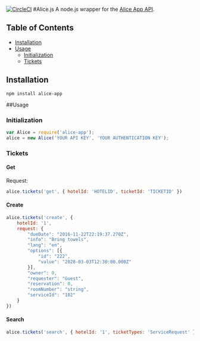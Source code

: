 [![CircleCI](https://circleci.com/gh/keydotco/alice-app-js.svg?style=shield)](https://circleci.com/gh/keydotco/alice-app-js)
#Alice.js
A node.js wrapper for the [Alice App API](http://developer.aliceapp.com/).
## Table of Contents
* [Installation](#installation)
* [Usage](#usage)
	* [Initialization](#initialization)
	* [Tickets](#tickets)


## Installation
`npm install alice-app`

##Usage
### Initialization
```javascript
var Alice = require('alice-app');
alice = new Alice('YOUR API KEY', 'YOUR AUTHENTICATION KEY');
```
### Tickets
#### Get
Request:
```javascript
alice.tickets('get', { hotelId: 'HOTELID', ticketId: 'TICKETID' })
```
#### Create
```javascript
alice.tickets('create', {
	hotelId: '1',
	request: {
	    "dueDate": "2016-11-22T22:19:37.270Z",
	    "info": "Bring towels",
	    "lang": "en",
	    "options": [{
	        "id": "222",
	        "value": "2020-03-03T12:30:00.000Z"
	    }],
	    "owner": 0,
	    "requester": "Guest",
	    "reservation": 0,
	    "roomNumber": "string",
	    "serviceId": "102"
	}
})
```
#### Search
```javascript
alice.tickets('search', { hotelId: '1', ticketTypes: 'ServiceRequest' })
```
